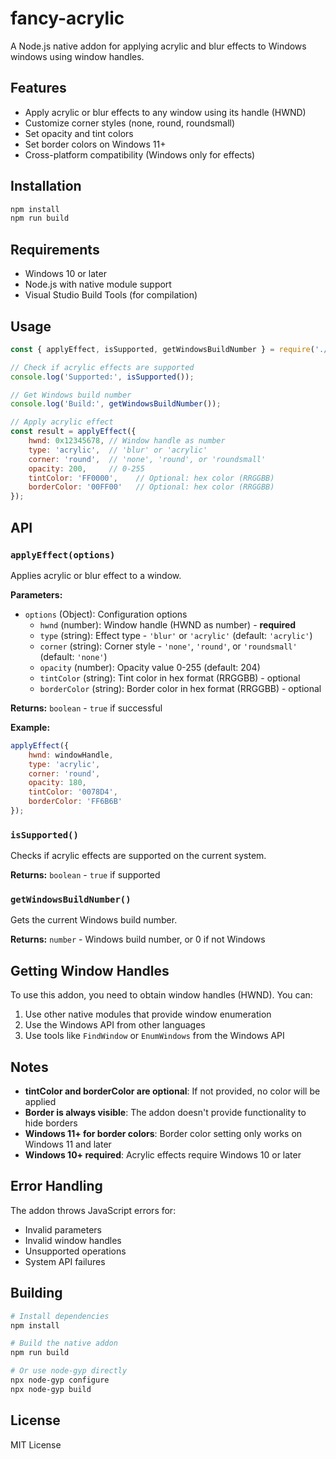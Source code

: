 # fancy-acrylic

A Node.js native addon for applying acrylic and blur effects to Windows windows using window handles.

## Features

- Apply acrylic or blur effects to any window using its handle (HWND)
- Customize corner styles (none, round, roundsmall)
- Set opacity and tint colors
- Set border colors on Windows 11+
- Cross-platform compatibility (Windows only for effects)

## Installation

```bash
npm install
npm run build
```

## Requirements

- Windows 10 or later
- Node.js with native module support
- Visual Studio Build Tools (for compilation)

## Usage

```javascript
const { applyEffect, isSupported, getWindowsBuildNumber } = require('./index.js');

// Check if acrylic effects are supported
console.log('Supported:', isSupported());

// Get Windows build number
console.log('Build:', getWindowsBuildNumber());

// Apply acrylic effect
const result = applyEffect({
    hwnd: 0x12345678, // Window handle as number
    type: 'acrylic',  // 'blur' or 'acrylic'
    corner: 'round',  // 'none', 'round', or 'roundsmall'
    opacity: 200,     // 0-255
    tintColor: 'FF0000',    // Optional: hex color (RRGGBB)
    borderColor: '00FF00'   // Optional: hex color (RRGGBB)
});
```

## API

### `applyEffect(options)`

Applies acrylic or blur effect to a window.

**Parameters:**
- `options` (Object): Configuration options
  - `hwnd` (number): Window handle (HWND as number) - **required**
  - `type` (string): Effect type - `'blur'` or `'acrylic'` (default: `'acrylic'`)
  - `corner` (string): Corner style - `'none'`, `'round'`, or `'roundsmall'` (default: `'none'`)
  - `opacity` (number): Opacity value 0-255 (default: 204)
  - `tintColor` (string): Tint color in hex format (RRGGBB) - optional
  - `borderColor` (string): Border color in hex format (RRGGBB) - optional

**Returns:** `boolean` - `true` if successful

**Example:**
```javascript
applyEffect({
    hwnd: windowHandle,
    type: 'acrylic',
    corner: 'round',
    opacity: 180,
    tintColor: '0078D4',
    borderColor: 'FF6B6B'
});
```

### `isSupported()`

Checks if acrylic effects are supported on the current system.

**Returns:** `boolean` - `true` if supported

### `getWindowsBuildNumber()`

Gets the current Windows build number.

**Returns:** `number` - Windows build number, or 0 if not Windows

## Getting Window Handles

To use this addon, you need to obtain window handles (HWND). You can:

1. Use other native modules that provide window enumeration
2. Use the Windows API from other languages
3. Use tools like `FindWindow` or `EnumWindows` from the Windows API

## Notes

- **tintColor and borderColor are optional**: If not provided, no color will be applied
- **Border is always visible**: The addon doesn't provide functionality to hide borders
- **Windows 11+ for border colors**: Border color setting only works on Windows 11 and later
- **Windows 10+ required**: Acrylic effects require Windows 10 or later

## Error Handling

The addon throws JavaScript errors for:
- Invalid parameters
- Invalid window handles
- Unsupported operations
- System API failures

## Building

```bash
# Install dependencies
npm install

# Build the native addon
npm run build

# Or use node-gyp directly
npx node-gyp configure
npx node-gyp build
```

## License

MIT License